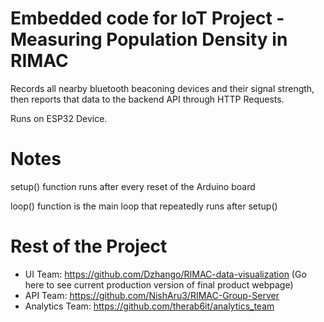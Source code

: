 # Embedded code for IoT Project - Measuring Population Density in RIMAC
Records all nearby bluetooth beaconing devices and their signal strength, then reports that data to the backend API through HTTP Requests.

Runs on ESP32 Device.

# Notes
setup() function runs after every reset of the Arduino board

loop() function is the main loop that repeatedly runs after setup()

# Rest of the Project
- UI Team: https://github.com/Dzhango/RIMAC-data-visualization (Go here to see current production version of final product webpage)
- API Team: https://github.com/NishAru3/RIMAC-Group-Server
- Analytics Team: https://github.com/therab6it/analytics_team

